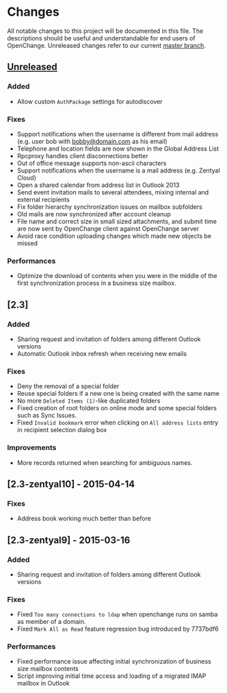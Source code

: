 # Changes

All notable changes to this project will be documented in this file.
The descriptions should be useful and understandable for end users of OpenChange.
Unreleased changes refer to our current [master branch](https://github.com/openchange/openchange/).

## [Unreleased]

### Added
* Allow custom `AuthPackage` settings for autodiscover

### Fixes

* Support notifications when the username is different from mail address (e.g. user bob with bobby@domain.com as his email)
* Telephone and location fields are now shown in the Global Address List
* Rpcproxy handles client disconnections better
* Out of office message supports non-ascii characters
* Support notifications when the username is a mail address (e.g. Zentyal Cloud)
* Open a shared calendar from address list in Outlook 2013
* Send event invitation mails to several attendees, mixing internal and external recipients
* Fix folder hierarchy synchronization issues on mailbox subfolders
* Old mails are now synchronized after account cleanup
* File name and correct size in small sized attachments, and submit time are now sent
  by OpenChange client against OpenChange server
* Avoid race condition uploading changes which made new objects be missed

### Performances
* Optimize the download of contents when you were in the middle of the first synchronization process in a business size mailbox.

## [2.3]

### Added
* Sharing request and invitation of folders among different Outlook versions
* Automatic Outlook inbox refresh when receiving new emails

### Fixes
* Deny the removal of a special folder
* Reuse special folders if a new one is being created with the same name
* No more `Deleted Items (1)`-like duplicated folders
* Fixed creation of root folders on online mode and some special folders such as Sync Issues.
* Fixed `Invalid bookmark` error when clicking on `All address lists` entry in recipient selection dialog box

### Improvements
* More records returned when searching for ambiguous names.

## [2.3-zentyal10] - 2015-04-14

### Fixes
* Address book working much better than before


## [2.3-zentyal9] - 2015-03-16

### Added
* Sharing request and invitation of folders among different Outlook versions

### Fixes
* Fixed `Too many connections to ldap` when openchange runs on samba as member of a domain.
* Fixed `Mark All as Read` feature regression bug introduced by 7737bdf6

### Performances
* Fixed performance issue affecting initial synchronization of business size mailbox contents
* Script improving initial time access and loading of a migrated IMAP mailbox in Outlook

[//]: # (unreleased compare link should be changed to the latest release)
[//]: # (the current hash was master when this CHANGES.md file was created)
[unreleased]: https://github.com/openchange/openchange/compare/4c18a0039344c93e49faf07cc52a14cec9cee3c7...HEAD
